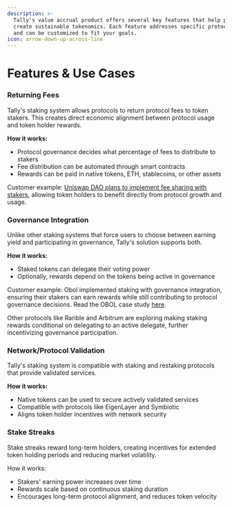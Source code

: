```yaml
---
description: >-
  Tally's value accrual product offers several key features that help protocols
  create sustainable tokenomics. Each feature addresses specific protocol needs
  and can be customized to fit your goals.
icon: arrow-down-up-across-line
---
```


# Features & Use Cases

### Returning Fees

Tally's staking system allows protocols to return protocol fees to token stakers. This creates direct economic alignment between protocol usage and token holder rewards.

**How it works:**

* Protocol governance decides what percentage of fees to distribute to stakers
* Fee distribution can be automated through smart contracts
* Rewards can be paid in native tokens, ETH, stablecoins, or other assets

Customer example: [Uniswap DAO plans to implement fee sharing with stakers](https://gov.uniswap.org/t/temperature-check-activate-uniswap-protocol-governance/22936), allowing token holders to benefit directly from protocol growth and usage.

### Governance Integration

Unlike other staking systems that force users to choose between earning yield and participating in governance, Tally's solution supports both.

**How it works:**

* Staked tokens can delegate their voting power
* Optionally, rewards depend on the tokens being active in governance

Customer example: Obol implemented staking with governance integration, ensuring their stakers can earn rewards while still contributing to protocol governance decisions. Read the OBOL case study [here](https://tally.mirror.xyz/6e3I6e4K2FL_dcv5cnDTnJdQ0NSpqFnENZBAs7zre4s).

Other protocols like Rarible and Arbitrum are exploring making staking rewards conditional on delegating to an active delegate, further incentivizing governance participation.

### Network/Protocol Validation

Tally's staking system is compatible with staking and restaking protocols that provide validated services.

**How it works:**

* Native tokens can be used to secure actively validated services
* Compatible with protocols like EigenLayer and Symbiotic
* Aligns token holder incentives with network security

### Stake Streaks

Stake streaks reward long-term holders, creating incentives for extended token holding periods and reducing market volatility.

How it works:

* Stakers' earning power increases over time
* Rewards scale based on continuous staking duration
* Encourages long-term protocol alignment, and reduces token velocity
